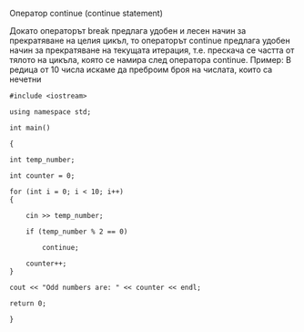 Оператор continue (continue statement)

Докато операторът break предлага удобен и лесен начин за прекратяване на целия цикъл, то операторът continue предлага удобен начин за прекратяване на текущата итерация, т.е. прескача се частта от тялото на цикъла, която се намира след оператора continue. Пример: В редица от 10 числа искаме да преброим броя на числата, които са нечетни



	#include <iostream>

	using namespace std;

	int main()

	{
	
	int temp_number;
	
	int counter = 0;
	
	for (int i = 0; i < 10; i++)
	{
	
		cin >> temp_number;
		
		if (temp_number % 2 == 0)
		
			continue;
		
		counter++;
	}
	
	cout << "Odd numbers are: " << counter << endl;
	
	return 0;
	
	}
